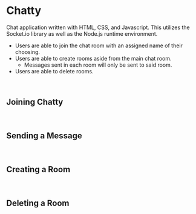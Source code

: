 # Chatty
Chat application written with HTML, CSS, and Javascript. This utilizes the Socket.io library as well as the Node.js runtime environment.


* Users are able to join the chat room with an assigned name of their choosing.
* Users are able to create rooms aside from the main chat room.
  * Messages sent in each room will only be sent to said room.
* Users are able to delete rooms.

<br>

## Joining Chatty

<br>

## Sending a Message

<br>

## Creating a Room

<br>

## Deleting a Room
